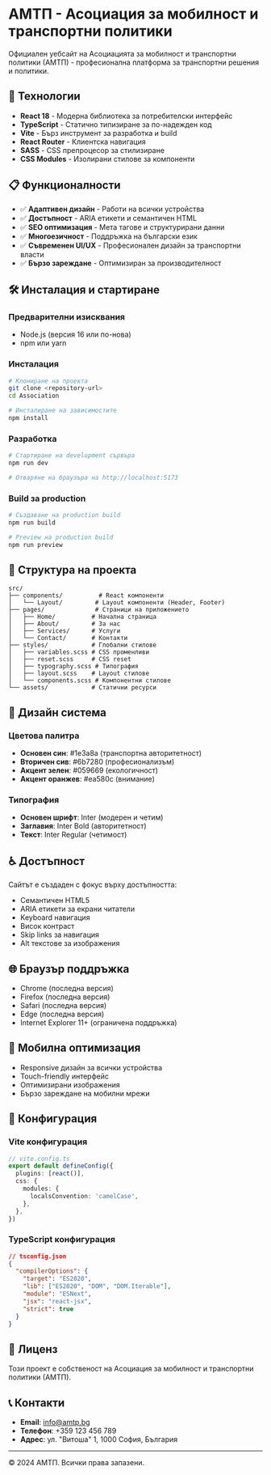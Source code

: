 # АМТП - Асоциация за мобилност и транспортни политики

Официален уебсайт на Асоциацията за мобилност и транспортни политики (АМТП) - професионална платформа за транспортни решения и политики.

## 🚀 Технологии

- **React 18** - Модерна библиотека за потребителски интерфейс
- **TypeScript** - Статично типизиране за по-надежден код
- **Vite** - Бърз инструмент за разработка и build
- **React Router** - Клиентска навигация
- **SASS** - CSS препроцесор за стилизиране
- **CSS Modules** - Изолирани стилове за компоненти

## 📋 Функционалности

- ✅ **Адаптивен дизайн** - Работи на всички устройства
- ✅ **Достъпност** - ARIA етикети и семантичен HTML
- ✅ **SEO оптимизация** - Мета тагове и структурирани данни
- ✅ **Многоезичност** - Поддръжка на български език
- ✅ **Съвременен UI/UX** - Професионален дизайн за транспортни власти
- ✅ **Бързо зареждане** - Оптимизиран за производителност

## 🛠️ Инсталация и стартиране

### Предварителни изисквания
- Node.js (версия 16 или по-нова)
- npm или yarn

### Инсталация
```bash
# Клониране на проекта
git clone <repository-url>
cd Association

# Инсталиране на зависимостите
npm install
```

### Разработка
```bash
# Стартиране на development сървъра
npm run dev

# Отваряне на браузъра на http://localhost:5173
```

### Build за production
```bash
# Създаване на production build
npm run build

# Preview на production build
npm run preview
```

## 📁 Структура на проекта

```
src/
├── components/          # React компоненти
│   └── Layout/         # Layout компоненти (Header, Footer)
├── pages/              # Страници на приложението
│   ├── Home/          # Начална страница
│   ├── About/         # За нас
│   ├── Services/      # Услуги
│   └── Contact/       # Контакти
├── styles/            # Глобални стилове
│   ├── variables.scss # CSS променливи
│   ├── reset.scss     # CSS reset
│   ├── typography.scss # Типография
│   ├── layout.scss    # Layout стилове
│   └── components.scss # Компонентни стилове
└── assets/            # Статични ресурси
```

## 🎨 Дизайн система

### Цветова палитра
- **Основен син**: #1e3a8a (транспортна авторитетност)
- **Вторичен сив**: #6b7280 (професионализъм)
- **Акцент зелен**: #059669 (екологичност)
- **Акцент оранжев**: #ea580c (внимание)

### Типография
- **Основен шрифт**: Inter (модерен и четим)
- **Заглавия**: Inter Bold (авторитетност)
- **Текст**: Inter Regular (четимост)

## ♿ Достъпност

Сайтът е създаден с фокус върху достъпността:
- Семантичен HTML5
- ARIA етикети за екрани читатели
- Keyboard навигация
- Висок контраст
- Skip links за навигация
- Alt текстове за изображения

## 🌐 Браузър поддръжка

- Chrome (последна версия)
- Firefox (последна версия)
- Safari (последна версия)
- Edge (последна версия)
- Internet Explorer 11+ (ограничена поддръжка)

## 📱 Мобилна оптимизация

- Responsive дизайн за всички устройства
- Touch-friendly интерфейс
- Оптимизирани изображения
- Бързо зареждане на мобилни мрежи

## 🔧 Конфигурация

### Vite конфигурация
```typescript
// vite.config.ts
export default defineConfig({
  plugins: [react()],
  css: {
    modules: {
      localsConvention: 'camelCase',
    },
  },
})
```

### TypeScript конфигурация
```json
// tsconfig.json
{
  "compilerOptions": {
    "target": "ES2020",
    "lib": ["ES2020", "DOM", "DOM.Iterable"],
    "module": "ESNext",
    "jsx": "react-jsx",
    "strict": true
  }
}
```

## 📄 Лиценз

Този проект е собственост на Асоциация за мобилност и транспортни политики (АМТП).

## 📞 Контакти

- **Email**: info@amtp.bg
- **Телефон**: +359 123 456 789
- **Адрес**: ул. "Витоша" 1, 1000 София, България

---

© 2024 АМТП. Всички права запазени.




